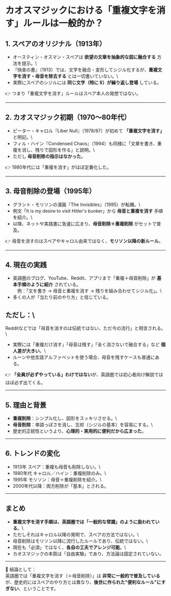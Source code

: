# カオスマジックにおける「重複文字を消す」ルールは一般的か？

## 1. スペアのオリジナル（1913年）

-   オースティン・オスマン・スペアは
    **欲望の文章を抽象的な図に融合する** 方法を提示。\
-   『快楽の書』（1913）では、文字を融合・変形してシジル化するが、**重複文字を消す・母音を除去する**
    とは一切書いていない。\
-   実際にスペアのシジルには **同じ文字（特に S）が繰り返し登場**
    している。

👉 つまり「重複文字を消す」ルールはスペア本人の発想ではない。

------------------------------------------------------------------------

## 2. カオスマジック初期（1970〜80年代）

-   ピーター・キャロル『Liber Null』（1978/87）が初めて
    **「重複文字を消す」** と明記。\
-   フィル・ハイン『Condensed
    Chaos』（1994）も同様に「文章を書き、重複を消し、残りで図形を作る」と説明。\
-   ただし **母音削除の指示はなかった**。

👉 1980年代には「重複を消す」がほぼ定番化した。

------------------------------------------------------------------------

## 3. 母音削除の登場（1995年）

-   グラント・モリソンの漫画『The Invisibles』（1995）が転機。\
-   例文「It is my desire to visit Hitler's bunker」から
    **母音と重複を消す** 手順を紹介。\
-   以降、ネットや実践書に急速に広まり、**母音削除＋重複削除**
    がセットで普及。

👉
母音を消すのはスペアやキャロル由来ではなく、**モリソン以降の新ルール**。

------------------------------------------------------------------------

## 4. 現在の実践

-   英語圏のブログ、YouTube、Reddit、アプリまで「重複＋母音削除」が
    **基本手順のように紹介** されている。\
    　例：「文を書き → 母音と重複を消す →
    残りを組み合わせてシジル化」。\
-   多くの人が「当たり前のやり方」と信じている。

ただし：\
-
Redditなどでは「母音を消すのは伝統ではない、ただ今の流行」と明言される。\
- 実際には「重複だけ消す」「母音は残す」「全く消さないで融合する」など
**個人差が大きい**。\
- ルーンや他言語アルファベットを使う場合、母音を残すケースも普通にある。

👉
**「全員が必ずやっている」わけではない**が、英語圏では初心者向け解説ではほぼ必ず出てくる。

------------------------------------------------------------------------

## 5. 理由と背景

-   **重複削除**：シンプル化し、図形をスッキリさせる。\
-   **母音削除**：単語っぽさを消し、忘却（シジルの基本）を容易にする。\
-   歴史的正統性というより、**心理的・実用的に便利だから広まった**。

------------------------------------------------------------------------

## 6. トレンドの変化

-   1913年 スペア：重複も母音も削除しない。\
-   1980年代 キャロル／ハイン：重複削除のみ。\
-   1995年 モリソン：母音＋重複削除を紹介。\
-   2000年代以降：両方削除が「基本」とされる。

------------------------------------------------------------------------

## まとめ

-   **重複文字を消す手順は、英語圏では「一般的な常識」のように扱われている**。\
-   ただしそれはキャロル以降の発明で、スペアの方法ではない。\
-   母音削除はモリソン以降に流行したルールであり、伝統ではない。\
-   現在も「必須」ではなく、**各自の工夫でアレンジ可能**。\
-   カオスマジックの本質は「自由実験」であり、方法論は固定されていない。

------------------------------------------------------------------------

🍏 結論として：\
英語圏では「重複文字を消す（＋母音削除）」は
**非常に一般的で普及している**が、歴史的にはスペアのやり方とは異なり、**後世に作られた"便利なルール"にすぎない**、ということです。
